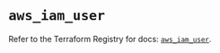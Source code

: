 # `aws_iam_user`

Refer to the Terraform Registry for docs: [`aws_iam_user`](https://registry.terraform.io/providers/hashicorp/aws/6.6.0/docs/resources/iam_user).
